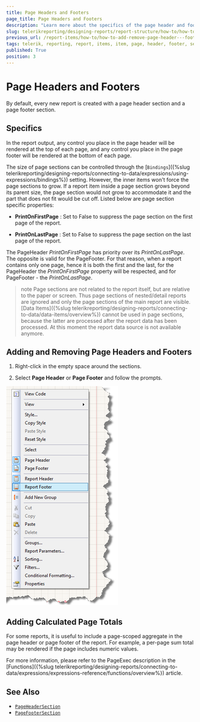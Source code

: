 ```yaml
---
title: Page Headers and Footers
page_title: Page Headers and Footers
description: "Learn more about the specifics of the page header and footer sections and add or remove them when working with Telerik Reporting."
slug: telerikreporting/designing-reports/report-structure/how-to/how-to-add-remove-page-header---footer-sections
previous_url: /report-items/how-to/how-to-add-remove-page-header---footer-sections
tags: telerik, reporting, report, items, item, page, header, footer, section
published: True
position: 3
---
```


# Page Headers and Footers 

By default, every new report is created with a page header section and a page footer section.

## Specifics 

In the report output, any control you place in the page header will be rendered at the top of each page, and any control you place in the page footer will be rendered at the bottom of each page.

The size of page sections can be controlled through the [`Bindings`]({%slug telerikreporting/designing-reports/connecting-to-data/expressions/using-expressions/bindings%}) setting. However, the inner items won't force the page sections to grow. If a report item inside a page section grows beyond its parent size, the page section would not grow to accommodate it and the part that does not fit would be cut off. Listed below are page section specific properties: 

* __PrintOnFirstPage__ : Set to False to suppress the page section on the first page of the report.

* __PrintOnLastPage__ : Set to False to suppress the page section on the last page of the report.

The PageHeader *PrintOnFirstPage* has priority over its *PrintOnLastPage*. The opposite is valid for the PageFooter. For that reason, when a report contains only one page, hence it is both the first and the last, for the PageHeader the *PrintOnFirstPage* property will be respected, and for PageFooter - the *PrintOnLastPage*. 

>note Page sections are not related to the report itself, but are relative to the paper or screen. Thus page sections of nested/detail reports are ignored and only the page sections of the main report are visible. 
>[Data Items]({%slug telerikreporting/designing-reports/connecting-to-data/data-items/overview%}) cannot be used in page sections, because the latter are processed after the report data has been processed. At this moment the report data source is not available anymore. 

## Adding and Removing Page Headers and Footers 

1. Right-click in the empty space around the sections.

1. Select __Page Header__ or __Page Footer__ and follow the prompts.  

  ![](images/ReportDesign001.png)

## Adding Calculated Page Totals 

For some reports, it is useful to include a page-scoped aggregate in the page header or page footer of the report. For example, a per-page sum total may be rendered if the page includes numeric values. 

For more information, please refer to the PageExec description in the [Functions]({%slug telerikreporting/designing-reports/connecting-to-data/expressions/expressions-reference/functions/overview%}) article. 
   
## See Also

* [`PageHeaderSection`](/reporting/api/Telerik.Reporting.PageHeaderSection)  
* [`PageFooterSection`](/reporting/api/Telerik.Reporting.PageFooterSection) 

